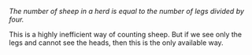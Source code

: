 *The number of sheep in a herd is equal to the number of legs divided by
four.*

This is a highly inefficient way of counting sheep. But if we see only
the legs and cannot see the heads, then this is the only available way.
